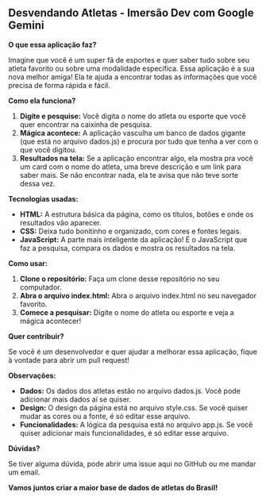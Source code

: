 ## Desvendando Atletas - Imersão Dev com Google Gemini

**O que essa aplicação faz?**

Imagine que você é um super fã de esportes e quer saber tudo sobre seu atleta favorito ou sobre uma modalidade específica. Essa aplicação é a sua nova melhor amiga! Ela te ajuda a encontrar todas as informações que você precisa de forma rápida e fácil.

**Como ela funciona?**

1. **Digite e pesquise:** Você digita o nome do atleta ou esporte que você quer encontrar na caixinha de pesquisa.
2. **Mágica acontece:** A aplicação vasculha um banco de dados gigante (que está no arquivo dados.js) e procura por tudo que tenha a ver com o que você digitou.
3. **Resultados na tela:** Se a aplicação encontrar algo, ela mostra pra você um card com o nome do atleta, uma breve descrição e um link para saber mais. Se não encontrar nada, ela te avisa que não teve sorte dessa vez.
   
**Tecnologias usadas:**

* **HTML:** A estrutura básica da página, como os títulos, botões e onde os resultados vão aparecer.
* **CSS:** Deixa tudo bonitinho e organizado, com cores e fontes legais.
* **JavaScript:** A parte mais inteligente da aplicação! É o JavaScript que faz a pesquisa, compara os dados e mostra os resultados na tela.

**Como usar:**

1. **Clone o repositório:** Faça um clone desse repositório no seu computador.
2. **Abra o arquivo index.html:** Abra o arquivo index.html no seu navegador favorito.
3. **Comece a pesquisar:** Digite o nome do atleta ou esporte e veja a mágica acontecer!
   
**Quer contribuir?**

Se você é um desenvolvedor e quer ajudar a melhorar essa aplicação, fique à vontade para abrir um pull request!

**Observações:**

* **Dados:** Os dados dos atletas estão no arquivo dados.js. Você pode adicionar mais dados aí se quiser.
* **Design:** O design da página está no arquivo style.css. Se você quiser mudar as cores ou a fonte, é só editar esse arquivo.
* **Funcionalidades:** A lógica da pesquisa está no arquivo app.js. Se você quiser adicionar mais funcionalidades, é só editar esse arquivo.
  
**Dúvidas?**

Se tiver alguma dúvida, pode abrir uma issue aqui no GitHub ou me mandar um email.

**Vamos juntos criar a maior base de dados de atletas do Brasil!**
